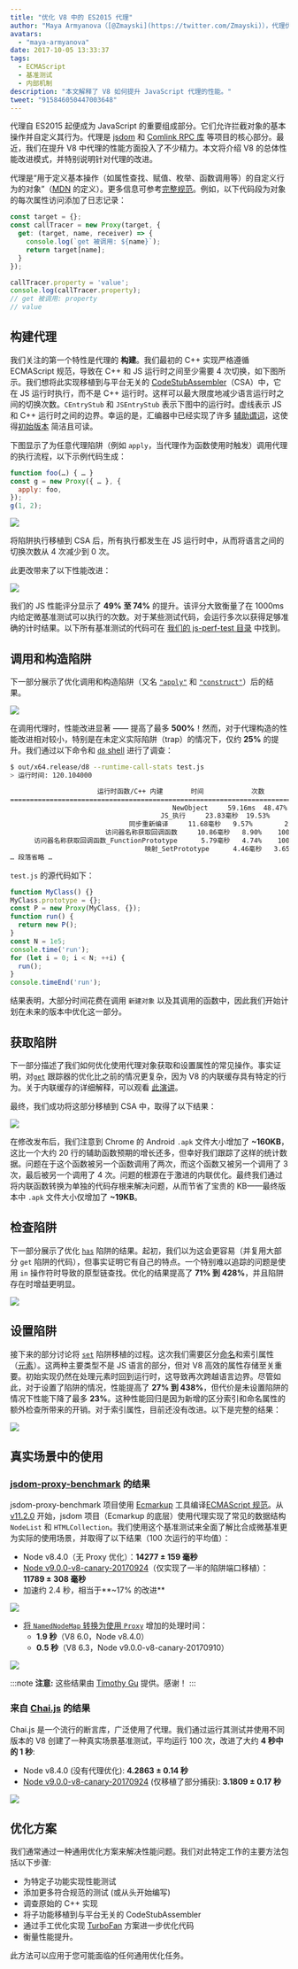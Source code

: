 ```yaml
---
title: "优化 V8 中的 ES2015 代理"
author: "Maya Armyanova（[@Zmayski](https://twitter.com/Zmayski)），代理优化师"
avatars:
  - "maya-armyanova"
date: 2017-10-05 13:33:37
tags:
  - ECMAScript
  - 基准测试
  - 内部机制
description: "本文解释了 V8 如何提升 JavaScript 代理的性能。"
tweet: "915846050447003648"
---
```

代理自 ES2015 起便成为 JavaScript 的重要组成部分。它们允许拦截对象的基本操作并自定义其行为。代理是 [jsdom](https://github.com/tmpvar/jsdom) 和 [Comlink RPC 库](https://github.com/GoogleChrome/comlink) 等项目的核心部分。最近，我们在提升 V8 中代理的性能方面投入了不少精力。本文将介绍 V8 的总体性能改进模式，并特别说明针对代理的改进。

<!--truncate-->
代理是“用于定义基本操作（如属性查找、赋值、枚举、函数调用等）的自定义行为的对象”（[MDN](https://developer.mozilla.org/zh-CN/docs/Web/JavaScript/Reference/Global_Objects/Proxy) 的定义）。更多信息可参考[完整规范](https://tc39.es/ecma262/#sec-proxy-objects)。例如，以下代码段为对象的每次属性访问添加了日志记录：

```js
const target = {};
const callTracer = new Proxy(target, {
  get: (target, name, receiver) => {
    console.log(`get 被调用: ${name}`);
    return target[name];
  }
});

callTracer.property = 'value';
console.log(callTracer.property);
// get 被调用: property
// value
```

## 构建代理

我们关注的第一个特性是代理的 **构建**。我们最初的 C++ 实现严格遵循 ECMAScript 规范，导致在 C++ 和 JS 运行时之间至少需要 4 次切换，如下图所示。我们想将此实现移植到与平台无关的 [CodeStubAssembler](/docs/csa-builtins)（CSA）中，它在 JS 运行时执行，而不是 C++ 运行时。这样可以最大限度地减少语言运行时之间的切换次数。`CEntryStub` 和 `JSEntryStub` 表示下图中的运行时。虚线表示 JS 和 C++ 运行时之间的边界。幸运的是，汇编器中已经实现了许多 [辅助谓词](https://github.com/v8/v8/blob/4e5db9a6c859df7af95a92e7cf4e530faa49a765/src/code-stub-assembler.h)，这使得[初始版本](https://github.com/v8/v8/commit/f2af839b1938b55b4d32a2a1eb6704c49c8d877d#diff-ed49371933a938a7c9896878fd4e4919R97) 简洁且可读。

下图显示了为任意代理陷阱（例如 `apply`，当代理作为函数使用时触发）调用代理的执行流程，以下示例代码生成：

```js
function foo(…) { … }
const g = new Proxy({ … }, {
  apply: foo,
});
g(1, 2);
```

![](/_img/optimizing-proxies/0.png)

将陷阱执行移植到 CSA 后，所有执行都发生在 JS 运行时中，从而将语言之间的切换次数从 4 次减少到 0 次。

此更改带来了以下性能改进：

![](/_img/optimizing-proxies/1.png)

我们的 JS 性能评分显示了 **49% 至 74%** 的提升。该评分大致衡量了在 1000ms 内给定微基准测试可以执行的次数。对于某些测试代码，会运行多次以获得足够准确的计时结果。以下所有基准测试的代码可在 [我们的 js-perf-test 目录](https://github.com/v8/v8/blob/5a5783e3bff9e5c1c773833fa502f14d9ddec7da/test/js-perf-test/Proxies/proxies.js) 中找到。

## 调用和构造陷阱

下一部分展示了优化调用和构造陷阱（又名 [`"apply"`](https://developer.mozilla.org/zh-CN/docs/Web/JavaScript/Reference/Global_Objects/Proxy/handler/apply) 和 [`"construct"`](https://developer.mozilla.org/zh-CN/docs/Web/JavaScript/Reference/Global_Objects/Proxy/handler/construct)）后的结果。

![](/_img/optimizing-proxies/2.png)

在调用代理时，性能改进显著 —— 提高了最多 **500%**！然而，对于代理构造的性能改进相对较小，特别是在未定义实际陷阱（trap）的情况下，仅约 **25%** 的提升。我们通过以下命令和 [`d8` shell](/docs/build) 进行了调查：

```bash
$ out/x64.release/d8 --runtime-call-stats test.js
> 运行时间: 120.104000

                      运行时函数/C++ 内建       时间            次数
========================================================================================
                                         NewObject     59.16ms  48.47%    100000  24.94%
                                      JS_执行     23.83毫秒  19.53%         1   0.00%
                              同步重新编译     11.68毫秒   9.57%        20   0.00%
                        访问器名称获取回调函数     10.86毫秒   8.90%    100000  24.94%
      访问器名称获取回调函数_FunctionPrototype      5.79毫秒   4.74%    100000  24.94%
                                  映射_SetPrototype      4.46毫秒   3.65%    100203  25.00%
… 段落省略 …
```

`test.js` 的源代码如下：

```js
function MyClass() {}
MyClass.prototype = {};
const P = new Proxy(MyClass, {});
function run() {
  return new P();
}
const N = 1e5;
console.time('run');
for (let i = 0; i < N; ++i) {
  run();
}
console.timeEnd('run');
```

结果表明，大部分时间花费在调用 `新建对象` 以及其调用的函数中，因此我们开始计划在未来的版本中优化这一部分。

## 获取陷阱

下一部分描述了我们如何优化使用代理对象获取和设置属性的常见操作。事实证明，对[`get`](https://developer.mozilla.org/en-US/docs/Web/JavaScript/Reference/Global_Objects/Proxy/handler/get) 跟踪器的优化比之前的情况更复杂，因为 V8 的内联缓存具有特定的行为。关于内联缓存的详细解释，可以观看 [此演讲](https://www.youtube.com/watch?v=u7zRSm8jzvA)。

最终，我们成功将这部分移植到 CSA 中，取得了以下结果：

![](/_img/optimizing-proxies/3.png)

在修改发布后，我们注意到 Chrome 的 Android `.apk` 文件大小增加了 **~160KB**，这比一个大约 20 行的辅助函数预期的增长还多，但幸好我们跟踪了这样的统计数据。问题在于这个函数被另一个函数调用了两次，而这个函数又被另一个调用了 3 次，最后被另一个调用了 4 次。问题的根源在于激进的内联优化。最终我们通过将内联函数转换为单独的代码存根来解决问题，从而节省了宝贵的 KB——最终版本中 `.apk` 文件大小仅增加了 **~19KB**。

## 检查陷阱

下一部分展示了优化 [`has`](https://developer.mozilla.org/en-US/docs/Web/JavaScript/Reference/Global_Objects/Proxy/handler/has) 陷阱的结果。起初，我们以为这会更容易（并复用大部分 `get` 陷阱的代码），但事实证明它有自己的特点。一个特别难以追踪的问题是使用 `in` 操作符时导致的原型链查找。优化的结果提高了 **71% 到 428%**，并且陷阱存在时增益更明显。

![](/_img/optimizing-proxies/4.png)

## 设置陷阱

接下来的部分讨论将 [`set`](https://developer.mozilla.org/en-US/docs/Web/JavaScript/Reference/Global_Objects/Proxy/handler/set) 陷阱移植的过程。这次我们需要区分[命名](https://v8.dev/blog/fast-properties)和索引属性（[元素](https://v8.dev/blog/elements-kinds)）。这两种主要类型不是 JS 语言的部分，但对 V8 高效的属性存储至关重要。初始实现仍然在处理元素时回到运行时，这导致再次跨越语言边界。尽管如此，对于设置了陷阱的情况，性能提高了 **27% 到 438%**，但代价是未设置陷阱的情况下性能下降了最多 **23%**。这种性能回归是因为新增的区分索引和命名属性的额外检查所带来的开销。对于索引属性，目前还没有改进。以下是完整的结果：

![](/_img/optimizing-proxies/5.png)

## 真实场景中的使用

### [jsdom-proxy-benchmark](https://github.com/domenic/jsdom-proxy-benchmark) 的结果

jsdom-proxy-benchmark 项目使用 [Ecmarkup](https://github.com/bterlson/ecmarkup) 工具编译[ECMAScript 规范](https://github.com/tc39/ecma262)。从 [v11.2.0](https://github.com/tmpvar/jsdom/blob/master/Changelog.md#1120) 开始，jsdom 项目（Ecmarkup 的底层）使用代理实现了常见的数据结构 `NodeList` 和 `HTMLCollection`。我们使用这个基准测试来全面了解比合成微基准更为实际的使用场景，并取得了以下结果（100 次运行的平均值）：

- Node v8.4.0（无 Proxy 优化）：**14277 ± 159 毫秒**
- [Node v9.0.0-v8-canary-20170924](https://nodejs.org/download/v8-canary/v9.0.0-v8-canary20170924898da64843/node-v9.0.0-v8-canary20170924898da64843-linux-x64.tar.gz)（仅实现了一半的陷阱端口移植）：**11789 ± 308 毫秒**
- 加速约 2.4 秒，相当于**~17% 的改进**

![](/_img/optimizing-proxies/6.png)

- [将 `NamedNodeMap` 转换为使用 `Proxy`](https://github.com/domenic/jsdom-proxy-benchmark/issues/1#issuecomment-329047990) 增加的处理时间：
    - **1.9 秒**（V8 6.0，Node v8.4.0）
    - **0.5 秒**（V8 6.3，Node v9.0.0-v8-canary-20170910）

![](/_img/optimizing-proxies/7.png)

:::note
**注意:** 这些结果由 [Timothy Gu](https://github.com/TimothyGu) 提供。感谢！
:::

### 来自 [Chai.js](https://chaijs.com/) 的结果

Chai.js 是一个流行的断言库，广泛使用了代理。我们通过运行其测试并使用不同版本的 V8 创建了一种真实场景基准测试，平均运行 100 次，改进了大约 **4 秒中的 1 秒**:

- Node v8.4.0 (没有代理优化): **4.2863 ± 0.14 秒**
- [Node v9.0.0-v8-canary-20170924](https://nodejs.org/download/v8-canary/v9.0.0-v8-canary20170924898da64843/node-v9.0.0-v8-canary20170924898da64843-linux-x64.tar.gz) (仅移植了部分捕获): **3.1809 ± 0.17 秒**

![](/_img/optimizing-proxies/8.png)

## 优化方案

我们通常通过一种通用优化方案来解决性能问题。我们对此特定工作的主要方法包括以下步骤:

- 为特定子功能实现性能测试
- 添加更多符合规范的测试 (或从头开始编写)
- 调查原始的 C++ 实现
- 将子功能移植到与平台无关的 CodeStubAssembler
- 通过手工优化实现 [TurboFan](/docs/turbofan) 方案进一步优化代码
- 衡量性能提升。

此方法可以应用于您可能面临的任何通用优化任务。
